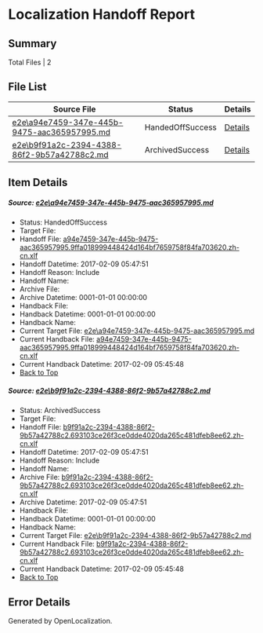 # <a name='report-top'></a> Localization Handoff Report

## Summary
 Total Files | 2

## File List
 Source File | Status | Details 
 ----------- | ------ | ------- 
 [e2e\a94e7459-347e-445b-9475-aac365957995.md](https://github.com/OpenLocalizationTestOrg/ol-test0/blob/8f481a11a5e1d2fe2d3d2c1b2c5038a937328fd0/e2e/a94e7459-347e-445b-9475-aac365957995.md) | HandedOffSuccess | [Details](#d35b33dc418c7836f5ae11ac5642673f1dac66451)
 [e2e\b9f91a2c-2394-4388-86f2-9b57a42788c2.md](https://github.com/OpenLocalizationTestOrg/ol-test0/blob/8f481a11a5e1d2fe2d3d2c1b2c5038a937328fd0/e2e/b9f91a2c-2394-4388-86f2-9b57a42788c2.md) | ArchivedSuccess | [Details](#c2386890ebedafe1f1b42cba3204161c6d21947c2)

## Item Details
##### <a name='d35b33dc418c7836f5ae11ac5642673f1dac66451'></a> Source: [e2e\a94e7459-347e-445b-9475-aac365957995.md](https://github.com/OpenLocalizationTestOrg/ol-test0/blob/8f481a11a5e1d2fe2d3d2c1b2c5038a937328fd0/e2e/a94e7459-347e-445b-9475-aac365957995.md)
* Status: HandedOffSuccess
* Target File: 
* Handoff File: [a94e7459-347e-445b-9475-aac365957995.9ffa018999448424d164bf7659758f84fa703620.zh-cn.xlf](https://github.com/OpenLocalizationTestOrg/ol-test0-handoff/blob/9a710e4993fbbcc778e1b6347098b64ced60c047/ol-handoff/OpenLocalizationTestOrg/ol-test0-zhcn/shujia/ht/a94e7459-347e-445b-9475-aac365957995.9ffa018999448424d164bf7659758f84fa703620.zh-cn.xlf)
* Handoff Datetime: 2017-02-09 05:47:51
* Handoff Reason: Include
* Handoff Name: 
* Archive File: 
* Archive Datetime: 0001-01-01 00:00:00
* Handback File: 
* Handback Datetime: 0001-01-01 00:00:00
* Handback Name: 
* Current Target File: [e2e\a94e7459-347e-445b-9475-aac365957995.md](https://github.com/OpenLocalizationTestOrg/ol-test0-zhcn/blob/f8092e916d9593c264e6618744efb5208a4082ae/e2e/a94e7459-347e-445b-9475-aac365957995.md)
* Current Handback File: [a94e7459-347e-445b-9475-aac365957995.9ffa018999448424d164bf7659758f84fa703620.zh-cn.xlf](https://github.com/OpenLocalizationTestOrg/ol-test0-handback/blob/238d09f523d7c449783dbe4adadcc3350634ccca/ol-handback/OpenLocalizationTestOrg/ol-test0-zhcn/shujia/ht/a94e7459-347e-445b-9475-aac365957995.9ffa018999448424d164bf7659758f84fa703620.zh-cn.xlf)
* Current Handback Datetime: 2017-02-09 05:45:48
* [Back to Top](#report-top)

##### <a name='c2386890ebedafe1f1b42cba3204161c6d21947c2'></a> Source: [e2e\b9f91a2c-2394-4388-86f2-9b57a42788c2.md](https://github.com/OpenLocalizationTestOrg/ol-test0/blob/8f481a11a5e1d2fe2d3d2c1b2c5038a937328fd0/e2e/b9f91a2c-2394-4388-86f2-9b57a42788c2.md)
* Status: ArchivedSuccess
* Target File: 
* Handoff File: [b9f91a2c-2394-4388-86f2-9b57a42788c2.693103ce26f3ce0dde4020da265c481dfeb8ee62.zh-cn.xlf](https://github.com/OpenLocalizationTestOrg/ol-test0-handoff/blob/9a710e4993fbbcc778e1b6347098b64ced60c047/ol-handoff/OpenLocalizationTestOrg/ol-test0-zhcn/shujia/ht/b9f91a2c-2394-4388-86f2-9b57a42788c2.693103ce26f3ce0dde4020da265c481dfeb8ee62.zh-cn.xlf)
* Handoff Datetime: 2017-02-09 05:47:51
* Handoff Reason: Include
* Handoff Name: 
* Archive File: [b9f91a2c-2394-4388-86f2-9b57a42788c2.693103ce26f3ce0dde4020da265c481dfeb8ee62.zh-cn.xlf](https://github.com/OpenLocalizationTestOrg/ol-test0-handoff/blob/45913c9ac6d33c093d03759a600ce60dbdda8266/ol-archive/OpenLocalizationTestOrg/ol-test0-zhcn/shujia/ht/b9f91a2c-2394-4388-86f2-9b57a42788c2.693103ce26f3ce0dde4020da265c481dfeb8ee62.zh-cn.xlf)
* Archive Datetime: 2017-02-09 05:47:51
* Handback File: 
* Handback Datetime: 0001-01-01 00:00:00
* Handback Name: 
* Current Target File: [e2e\b9f91a2c-2394-4388-86f2-9b57a42788c2.md](https://github.com/OpenLocalizationTestOrg/ol-test0-zhcn/blob/f8092e916d9593c264e6618744efb5208a4082ae/e2e/b9f91a2c-2394-4388-86f2-9b57a42788c2.md)
* Current Handback File: [b9f91a2c-2394-4388-86f2-9b57a42788c2.693103ce26f3ce0dde4020da265c481dfeb8ee62.zh-cn.xlf](https://github.com/OpenLocalizationTestOrg/ol-test0-handback/blob/238d09f523d7c449783dbe4adadcc3350634ccca/ol-handback/OpenLocalizationTestOrg/ol-test0-zhcn/shujia/ht/b9f91a2c-2394-4388-86f2-9b57a42788c2.693103ce26f3ce0dde4020da265c481dfeb8ee62.zh-cn.xlf)
* Current Handback Datetime: 2017-02-09 05:45:48
* [Back to Top](#report-top)


## Error Details

Generated by OpenLocalization.
